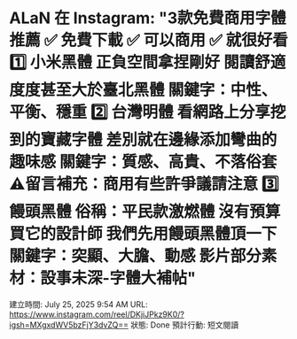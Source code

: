 # ALaN 在 Instagram: "3款免費商用字體推薦 ✅ 免費下載 ✅ 可以商用 ✅ 就很好看 1️⃣ 小米黑體 正負空間拿捏剛好 閱讀舒適度度甚至大於臺北黑體 關鍵字：中性、平衡、穩重 2️⃣ 台灣明體 看網路上分享挖到的寶藏字體 差別就在邊緣添加彎曲的趣味感 關鍵字：質感、高貴、不落俗套 ⚠️留言補充：商用有些許爭議請注意 3️⃣ 饅頭黑體 俗稱：平民款激燃體 沒有預算買它的設計師 我們先用饅頭黑體頂一下 關鍵字：突顯、大膽、動感 影片部分素材：設事未深-字體大補帖"

建立時間: July 25, 2025 9:54 AM
URL: https://www.instagram.com/reel/DKjiJPkz9K0/?igsh=MXgxdWV5bzFjY3dvZQ==
狀態: Done
預計行動: 短文閱讀